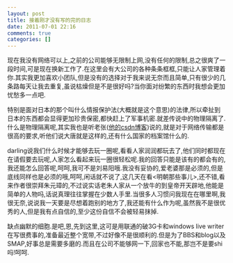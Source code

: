```yaml
---
layout: post
title: 接着刚才没有写的完的日志
date: 2011-07-01 22:16
comments: true
categories: []
---
```

现在我没有网络可以上,之前的公司能够无限制上网,没有任何的限制,总之很爽了一段时间,可是现在换新工作了.在这里会有大公司的各种条条框框,只能让人家管理着你.其实我更加喜欢小团队,但是没有的选择对于我来说无奈而且简单,只有很少的几条路每天让我去重复,虽说枯燥但是不是很好吗?当你面对纷繁的东西时我想会更加忧愁多一点吧.

特别是面对日本的那个叫什么情报保护法(大概就是这个意思)的法律,所以牵扯到日本的东西都会显得更加珍贵保密,都快赶上了军事机密.就差传说中的物理隔离了.什么是物理隔离呢,其实我也是听老张(<a href="http://blog.csdn.net/zblue78" target="_blank">他的csdn博客</a>)说的,就是对于网络传输都是很高的要求,听他们说大唐就是这样的,还有什么国家的档案馆什么的.

darling说我们什么时候才能够去玩一圈呢,看看人家润润都玩去了,他们同时都现在在请假要去玩呢,人家怎么看起来玩一圈很轻松呢.我的回答只能是该有的都会有的,我还能怎么回答呢,呵呵,我可不是刘易阳哦.我没有妥协的,爱老婆那是必须的,但是底线同样也是必须的哦,呵呵,闲话就不说了,这几天在看&lt;明朝那些事儿&gt;,还不错,看来作者很崇拜朱元璋的,不过说实话老朱人家从一个放牛的到皇帝开天辟地,他能是简单的人物吗,话说真理往往掌握在少数人手里.当很多人习惯问我现在在哪里啊,我很无奈,说说我一天要是尽想着跑别的地方了,我还能有什么作为呢,虽然我不是很优秀的人,但是我有点自信的,至少这份自信不会被轻易抹掉.

缺点幽默的细胞.是吧,恩,先到这里,这可是用联通的破3G卡和windows live writer在写很费事的,准备最近整个宽带,不过好像不是很顺利的.但是为了BBS和blog以及SMAP,好事总是需要多磨的.而且在公司不能够网一下,回家也不能,那岂不是要shi吗!呵呵.

